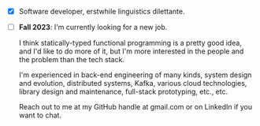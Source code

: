 - [x] Software developer, erstwhile linguistics dilettante.
- [ ] **Fall 2023**: I'm currently looking for a new job.
  
  I think statically-typed functional programming is a pretty good idea, and I'd like to do more of it, but I'm more interested in the people and the problem than the tech stack.

  I'm experienced in back-end engineering of many kinds, system design and evolution, distributed systems, Kafka, various cloud technologies, library design and maintenance, full-stack prototyping, etc., etc.

  Reach out to me at my GitHub handle at gmail.com or on LinkedIn if you want to chat.
